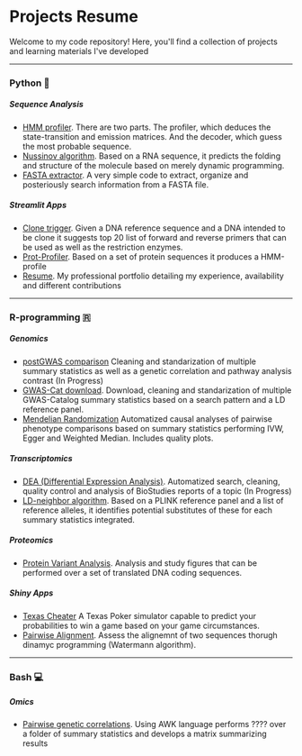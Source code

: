 # Projects Resume

Welcome to my code repository! Here, you'll find a collection of projects and learning materials I've developed

---

### Python 🐍
##### Sequence Analysis

* [HMM profiler](Python/HMM_profile_analyser). There are two parts. The profiler, which deduces the state-transition and emission matrices. And the decoder, which guess the most probable sequence. 
* [Nussinov algorithm](Nussinov). Based on a RNA sequence, it predicts the folding and structure of the molecule based on merely dynamic programming.
* [FASTA extractor](Python/manipulation_FASTA/extract%26find_FASTA). A very simple code to extract, organize and posteriously search information from a FASTA file.

##### Streamlit Apps
* [Clone trigger](streamlit/close_trigger). Given a DNA reference sequence and a DNA intended to be clone it suggests top 20 list of forward and reverse primers that can be used as well as the restriction enzymes. 
* [Prot-Profiler](streamlit/prot-profiler-app). Based on a set of protein sequences it produces a HMM-profile
* [Resume](streamlit/resume). My professional portfolio detailing my experience, availability and different contributions

---

### R-programming 🇷
##### Genomics
* [postGWAS comparison]() Cleaning and standarization of multiple summary statistics as well as a genetic correlation and pathway analysis contrast (In Progress)
* [GWAS-Cat download](). Download, cleaning and standarization of multiple GWAS-Catalog summary statistics based on a search pattern and a LD reference panel.
* [Mendelian Randomization]() Automatized causal analyses of pairwise phenotype comparisons based on summary statistics performing IVW, Egger and Weighted Median. Includes quality plots.

##### Transcriptomics
* [DEA (Differential Expression Analysis)](R/DEA). Automatized search, cleaning, quality control and analysis of BioStudies reports of a topic (In Progress)
* [LD-neighbor algorithm](). Based on a PLINK reference panel and a list of reference alleles, it identifies potential substitutes of these for each summary statistics integrated.

##### Proteomics
* [Protein Variant Analysis](Protein-Variant-Analysis). Analysis and study figures that can be performed over a set of translated DNA coding sequences. 

##### Shiny Apps

* [Texas Cheater](shinyR/texas-cheater) A Texas Poker simulator capable to predict your probabilities to win a game based on your game circumstances.
* [Pairwise Alignment](shinyR/pairwise_alignment). Assess the alignemnt of two sequences thorugh dinamyc programming (Watermann algorithm).

---

### Bash 💻
##### Omics
* [Pairwise genetic correlations](). Using AWK language performs ???? over a folder of summary statistics and develops a matrix summarizing results 

